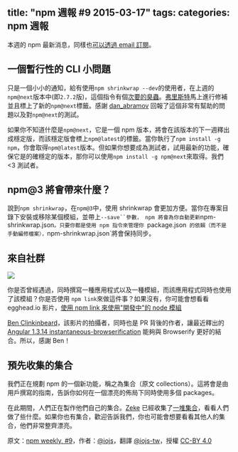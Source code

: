 title: "npm 週報 #9 2015-03-17"
tags:
categories: npm 週報
---

本週的 npm 最新消息，同樣也[可以透過 email 訂閱](https://www.npmjs.com/npm-weekly)。

## 一個暫行性的 CLI 小問題

只是一個小小的通知，給有使用`npm shrinkwrap --dev`的使用者，在上週的`npm@next`版本中(即`2.7.2`版)，這個指令有個[次要的臭蟲](https://github.com/npm/npm/issues/7641)。[弗里斯特](https://twitter.com/othiym23)馬上進行修補並且標上了新的`npm@next`標籤。感謝 [dan_abramov](https://twitter.com/dan_abramov) 回報了這個非常有幫助的問題以及對`npm@next`的測試。

如果你不知道什麼是`npm@next`，它是一個 npm 版本，將會在該版本的下一週釋出成穩定版，而該穩定版會標上`npm@latest`的標籤。當你執行了`npm install -g npm`，你會取得`npm@latest`版本。但如果你想要成為測試者，試用最新的功能，確保它是的確穩定的版本，那你可以使用`npm install -g npm@next`來取得。我們 <3 測試者。

## npm@3 將會帶來什麼？

說到`npm shrinkwrap`，在`npm@3`中，使用 shrinkwrap 會更加方便。當你在專案目錄下安裝或移除某個模組，並帶上`--save``參數， npm 將會為你自動更新`npm-shrinkwrap.json`。只要你都是使用 npm 指令來管理你 `package.json` 的依賴（而不是手動編修檔案），`npm-shrinkwrap.json`將會保持同步。

## 來自社群

![](https://41.media.tumblr.com/ae98f831f1080fb615e590134b13fd71/tumblr_inline_nld81cxuvF1t68bpr_500.png)

你是否曾經遇過，同時撰寫一種應用程式以及一種模組，而該應用程式同時也使用了該模組？你是否使用 `npm link`來做這件事？如果沒有，你可能會想看看 egghead.io 影片，[使用 npm link 來使用"開發中"的 node 模組](https://egghead.io/lessons/node-js-using-npm-link-to-use-node-modules-that-are-in-progress)

[Ben Clinkinbeard](https://twitter.com/bclinkinbeard)，該影片的拍攝者，同時也是 PR 背後的作者，讓最近釋出的 [Angular 1.3.14 instantaneous-browserification](https://github.com/angular/angular.js/blob/master/CHANGELOG.md#1314-instantaneous-browserification-2015-02-24) 能夠與 Browserify 更好的結合。所以，感謝 Ben！

## 預先收集的集合

我們正在規劃 npm 的一個新功能，稱之為集合（原文 collections）。這將會是由用戶撰寫的指南，告訴你如何在一個漂亮的佈局下同時使用多個 packages。

在此期間，人們正在製作他們自己的集合。[Zeke](https://twitter.com/zeke) 已經收集了[一堆集合](https://github.com/npm/newww/issues/313)，看看人們做了些什麼。如果你也有集合，歡迎告訴我們，你也可能會想要看看其他人的集合，他們非常整齊漂亮。

原文：[npm weekly, #9](http://blog.npmjs.org/post/113882628280/npm-weekly-9)，作者：[@iojs](https://medium.com/@iojs)，翻譯 [@iojs-tw](https://github.com/iojs/iojs-tw)，授權 [CC-BY 4.0](https://creativecommons.org/licenses/by/4.0/deed.zh_TW)
